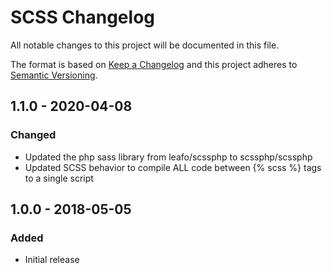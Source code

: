 # SCSS Changelog

All notable changes to this project will be documented in this file.

The format is based on [Keep a Changelog](http://keepachangelog.com/) and this project adheres to [Semantic Versioning](http://semver.org/).

## 1.1.0 - 2020-04-08
### Changed
- Updated the php sass library from leafo/scssphp to scssphp/scssphp
- Updated SCSS behavior to compile ALL code between {% scss %} tags to a single script

## 1.0.0 - 2018-05-05
### Added
- Initial release
